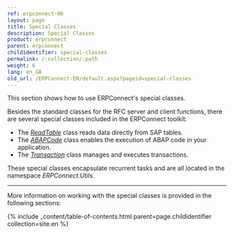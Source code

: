 ```yaml
---
ref: erpconnect-06
layout: page
title: Special Classes
description: Special Classes
product: erpconnect
parent: erpconnect
childidentifier: special-classes
permalink: /:collection/:path
weight: 6
lang: en_GB
old_url: /ERPConnect-EN/default.aspx?pageid=special-classes
---
```


This section shows how to use ERPConnect's special classes.

Besides the standard classes for the RFC server and client functions, there are several special classes included in the ERPConnect toolkit:
- The [*ReadTable*](./special-classes/reading-sap-tables-directly-with-readtable) class reads data directly from SAP tables.
- The [*ABAPCode*](./special-classes/abap-code) class enables the execution of ABAP code in your application.
- The [*Transaction*](./special-classes/managing-and-executing-transactions-the-class-transaction) class manages and executes transactions.
 
These special classes encapsulate recurrent tasks and are all located in the namespace *ERPConnect.Utils*. 

****
More information on working with the special classes is provided in the following sections:

{% include _content/table-of-contents.html parent=page.childidentifier collection=site.en %}